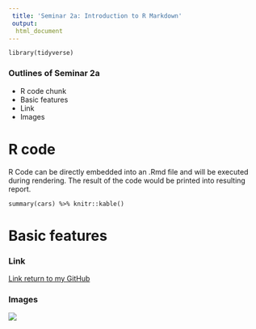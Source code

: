 ```yaml
---
 title: 'Seminar 2a: Introduction to R Markdown'
 output: 
  html_document
---
```

  
  ```{r,echo = FALSE, message=FALSE, warning=FALSE}
library(tidyverse)
```

### Outlines of Seminar 2a
* R code chunk
* Basic features
* Link
* Images

# R code
R Code can be directly embedded into an .Rmd file and will be executed during rendering. The result of the code would be printed into resulting report.
```{r}
summary(cars) %>% knitr::kable()
```

# Basic features

### Link
[Link return to my GitHub](https://github.com/LilyYuanXia)

### Images
![](https://i1.wp.com/www.chinatownfoundation.org/wp-content/uploads/2015/05/ubc-logo.png?zoom=2&ssl=1)